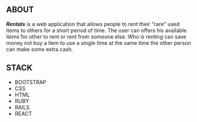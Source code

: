 

## ABOUT

 **_Rentals_**  is a web application that allows people to rent their "rare" used items to others for a short period of time. The user can offers his available items for other to rent or rent from someone else. Who is renting can save money not buy a item to use a single time at the same time the other person can make some extra cash.

## STACK

* BOOTSTRAP
* CSS
* HTML
* RUBY
* RAILS
* REACT
